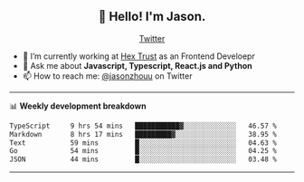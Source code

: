 <h2 align="center">👋 Hello! I'm Jason.</h2>
<p align="center">
  <a href="https://twitter.com/jasonzhouu">Twitter</a>
</p>


- 🔭 I’m currently working at [Hex Trust](https://hextrust.com/) as an Frontend Develoepr
- 💬 Ask me about **Javascript, Typescript, React.js and Python**
- 📫 How to reach me: [@jasonzhouu](https://twitter.com/jasonzhouu) on Twitter

-------

📊 **Weekly development breakdown**
<!--START_SECTION:waka-->

```txt
TypeScript     9 hrs 54 mins   ███████████▓░░░░░░░░░░░░░   46.57 %
Markdown       8 hrs 17 mins   █████████▓░░░░░░░░░░░░░░░   38.95 %
Text           59 mins         █░░░░░░░░░░░░░░░░░░░░░░░░   04.63 %
Go             54 mins         █░░░░░░░░░░░░░░░░░░░░░░░░   04.25 %
JSON           44 mins         █░░░░░░░░░░░░░░░░░░░░░░░░   03.48 %
```

<!--END_SECTION:waka-->

-------
